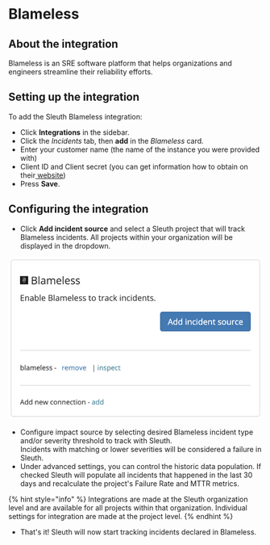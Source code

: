 # Blameless

## About the integration

Blameless is an SRE software platform that helps organizations and engineers streamline their reliability efforts.&#x20;

## Setting up the integration

To add the Sleuth Blameless integration:

* Click **Integrations** in the sidebar.
* Click the _Incidents_ tab, then **add** in the _Blameless_ card.
* Enter your customer name (the name of the instance you were provided with)
* Client ID and Client secret (you can get information how to obtain on their[ website](https://docs.blameless.com/api/authentication#prerequisites))
* Press **Save**.

## Configuring the integration

* Click **Add incident source** and select a Sleuth project that will track Blameless incidents. All projects within your organization will be displayed in the dropdown.

![](../../.gitbook/assets/blameless-add-incident-source.png)

* Configure impact source by selecting desired Blameless incident type and/or severity threshold to track with Sleuth.\
  Incidents with matching or lower severities will be considered a failure in Sleuth.
* Under advanced settings, you can control the historic data population. If checked Sleuth will populate all incidents that happened in the last 30 days and recalculate the project's Failure Rate and MTTR metrics.

{% hint style="info" %}
Integrations are made at the Sleuth organization level and are available for all projects within that organization. Individual settings for integration are made at the project level.
{% endhint %}

* That's it! Sleuth will now start tracking incidents declared in Blameless.

